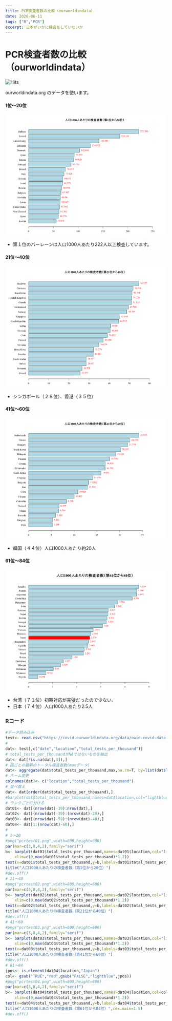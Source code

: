 ```yaml
---
title: PCR検査者数の比較（ourworldindata）
date: 2020-06-11
tags: ["R","PCR"]
excerpt: 日本がいかに検査をしていないか
---
```


# PCR検査者数の比較（ourworldindata）

![Hits](https://hitcounter.pythonanywhere.com/count/tag.svg?url=https%3A%2F%2Fgitpress.io%2F%40statrstart%2pcrtest01)  

ourworldindata.org のデータを使います。

#### 1位〜20位

![pcrtest01](https://raw.githubusercontent.com/statrstart/statrstart.github.com/master/source/images/pcrtest01.png)

- 第１位のバーレーンは人口1000人あたり222人以上検査しています。

#### 21位〜40位

![pcrtest02](https://raw.githubusercontent.com/statrstart/statrstart.github.com/master/source/images/pcrtest02.png)

- シンガポール（２８位）、香港（３５位）

#### 41位〜60位

![pcrtest03](https://raw.githubusercontent.com/statrstart/statrstart.github.com/master/source/images/pcrtest03.png)

- 韓国（４４位）人口1000人あたり約20人

#### 61位〜84位

![pcrtest04](https://raw.githubusercontent.com/statrstart/statrstart.github.com/master/source/images/pcrtest04.png)

- 台湾（７１位）初期対応が完璧だったので少ない。
- 日本（７４位）人口1000人あたり2.5人

### Rコード

```R
#データ読み込み
test<- read.csv("https://covid.ourworldindata.org/data/owid-covid-data.csv")
#
dat<- test[,c("date","location","total_tests_per_thousand")]
# total_tests_per_thousandがNAではないものを抽出
dat<- dat[!is.na(dat[,3]),]
# 国ごとの最新のトータル検査者数(maxデータ)
dat<- aggregate(dat$total_tests_per_thousand,max,na.rm=T, by=list(dat$location))
# ネーム変更
colnames(dat)<- c("location","total_tests_per_thousand")
# 並べ替え
dat<- dat[order(dat$total_tests_per_thousand),]
#barplot(dat$total_tests_per_thousand,names=dat$location,col="lightblue",las=1,horiz=T)
# ランクごとに分ける
dat01<- dat[(nrow(dat)-19):nrow(dat),]
dat02<- dat[(nrow(dat)-39):(nrow(dat)-20),]
dat03<- dat[(nrow(dat)-59):(nrow(dat)-40),]
dat04<- dat[1:(nrow(dat)-60),]
#
# 1〜20
#png("pcrtest01.png",width=800,height=600)
par(mar=c(3,8,4,2),family="serif")
b<- barplot(dat01$total_tests_per_thousand,names=dat01$location,col="lightblue",las=1,horiz=T,
	xlim=c(0,max(dat01$total_tests_per_thousand)*1.2))
text(x=dat01$total_tests_per_thousand,y=b,labels=dat01$total_tests_per_thousand,col="red",pos=4)
title("人口1000人あたりの検査者数（第1位から20位）")
#dev.off()
# 21〜40
#png("pcrtest02.png",width=800,height=600)
par(mar=c(3,8,4,2),family="serif")
b<- barplot(dat02$total_tests_per_thousand,names=dat02$location,col="lightblue",las=1,horiz=T,
	xlim=c(0,max(dat02$total_tests_per_thousand)*1.2))
text(x=dat02$total_tests_per_thousand,y=b,labels=dat02$total_tests_per_thousand,col="red",pos=4)
title("人口1000人あたりの検査者数（第21位から40位）")
#dev.off()
# 41〜60
#png("pcrtest03.png",width=800,height=600)
par(mar=c(3,8,4,2),family="serif")
b<- barplot(dat03$total_tests_per_thousand,names=dat03$location,col="lightblue",las=1,horiz=T,
	xlim=c(0,max(dat03$total_tests_per_thousand)*1.2))
text(x=dat03$total_tests_per_thousand,y=b,labels=dat03$total_tests_per_thousand,col="red",pos=4)
title("人口1000人あたりの検査者数（第41位から60位）")
#dev.off()
# 61〜84
jpos<- is.element(dat04$location,"Japan")
col<- gsub("TRUE","red",gsub("FALSE","lightblue",jpos))
#png("pcrtest04.png",width=800,height=600)
par(mar=c(3,8,4,2),family="serif")
b<- barplot(dat04$total_tests_per_thousand,names=dat04$location,col=col,las=1,horiz=T,
	xlim=c(0,max(dat04$total_tests_per_thousand)*1.2))
text(x=dat04$total_tests_per_thousand,y=b,labels=dat04$total_tests_per_thousand,col="red",pos=4)
title("人口1000人あたりの検査者数（第61位から84位）",cex.main=1.5)
#dev.off()
```

